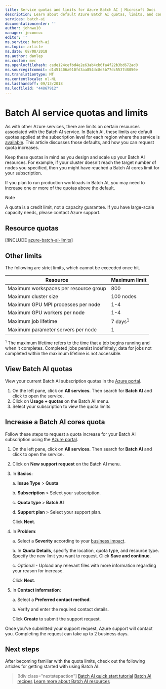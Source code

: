 ```yaml
---
title: Service quotas and limits for Azure Batch AI | Microsoft Docs
description: Learn about default Azure Batch AI quotas, limits, and constraints, and how to request quota increases
services: batch-ai
documentationcenter: ''
author: johnwu10
manager: jeconnoc
editor: ''
ms.service: batch-ai
ms.topic: article
ms.date: 08/08/2018
ms.author: danlep
ms.custom: mvc
ms.openlocfilehash: cade124cefbd4e2e63ab4cb6fa4f22b3bd672ad0
ms.sourcegitcommit: d1451406a010fd3aa854dc8e5b77dc5537d8050e
ms.translationtype: MT
ms.contentlocale: nl-NL
ms.lasthandoff: 09/13/2018
ms.locfileid: "44867912"
---
```

# <a name="batch-ai-service-quotas-and-limits"></a>Batch AI service quotas and limits

As with other Azure services, there are limits on certain resources associated with the Batch AI service. In Batch AI, these limits are default quotas applied at the subscription level for each region where the service is [available](https://azure.microsoft.com/global-infrastructure/services/). This article discusses those defaults, and how you can request quota increases.

Keep these quotas in mind as you design and scale up your Batch AI resources. For example, if your cluster doesn't reach the target number of nodes you specified, then you might have reached a Batch AI cores limit for your subscription.

If you plan to run production workloads in Batch AI, you may need to increase one or more of the quotas above the default.

> [!NOTE]
> A quota is a credit limit, not a capacity guarantee. If you have large-scale capacity needs, please contact Azure support.
> 
> 

## <a name="resource-quotas"></a>Resource quotas

[!INCLUDE [azure-batch-ai-limits](../../includes/azure-batch-ai-limits.md)]

## <a name="other-limits"></a>Other limits

The following are strict limits, which cannot be exceeded once hit.

| **Resource** | **Maximum limit** |
| --- | --- |
| Maximum workspaces per resource group | 800 |
| Maximum cluster size | 100 nodes |
| Maximum GPU MPI processes per node | 1-4 |
| Maximum GPU workers per node | 1-4 |
| Maximum job lifetime | 7 days<sup>1</sup> |
| Maximum parameter servers per node | 1 |

<sup>1</sup> The maximum lifetime refers to the time that a job begins running and when it completes. Completed jobs persist indefinitely; data for jobs not completed within the maximum lifetime is not accessible.

## <a name="view-batch-ai-quotas"></a>View Batch AI quotas

View your current Batch AI subscription quotas in the [Azure portal][portal].

1. On the left pane, click on **All services**. Then search for **Batch AI** and click to open the service.
2. Click on **Usage + quotas** on the Batch AI menu.
3. Select your subscription to view the quota limits.

## <a name="increase-a-batch-ai-cores-quota"></a>Increase a Batch AI cores quota

Follow these steps to request a quota increase for your Batch AI subscription using the [Azure portal][portal]. 

1. On the left pane, click on **All services**. Then search for **Batch AI** and click to open the service.
2. Click on **New support request** on the Batch AI menu.
3. In **Basics**:
   
    a. **Issue Type** > **Quota**
   
    b. **Subscription** > Select your subscription.
   
    c. **Quota type** > **Batch AI**
   
    d. **Support plan** > Select your support plan.

    Click **Next**.
4. In **Problem**:
   
    a. Select a **Severity** according to your [business impact][support_sev].
   
    b. In **Quota Details**, specify the location, quota type, and resource type. Specify the new limit you want to request. Click **Save and continue**.

    c. Optional - Upload any relevant files with more information regarding your reason for increase.
   
    Click **Next**.
5. In **Contact information**:
   
    a. Select a **Preferred contact method**.
   
    b. Verify and enter the required contact details.
   
    Click **Create** to submit the support request.

Once you've submitted your support request, Azure support will contact you. Completing the request can take up to 2 business days.


## <a name="next-steps"></a>Next steps

After becoming familiar with the quota limits, check out the following articles for getting started with using Batch AI.

> [!div class="nextstepaction"]
> [Batch AI quick start tutorial](quickstart-tensorflow-training-cli.md)
> [Batch AI recipes](https://github.com/Azure/BatchAI/tree/master/recipes)
> [Learn more about Batch AI resources](resource-concepts.md)

[portal]: https://portal.azure.com
[support_sev]: http://aka.ms/supportseverity